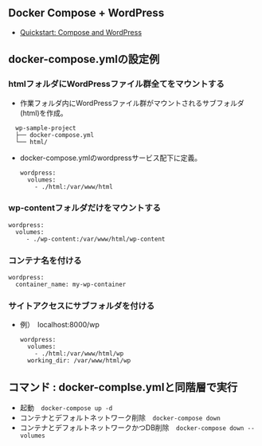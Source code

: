 ## Docker Compose + WordPress
- [Quickstart: Compose and WordPress](https://docs.docker.com/compose/wordpress/)

## docker-compose.ymlの設定例

### htmlフォルダにWordPressファイル群全てをマウントする

- 作業フォルダ内にWordPressファイル群がマウントされるサブフォルダ(html)を作成。
```
  wp-sample-project
  ├── docker-compose.yml
  └── html/
  ```

- docker-compose.ymlのwordpressサービス配下に定義。
  ```
  wordpress:
    volumes:
      - ./html:/var/www/html
  ```

### wp-contentフォルダだけをマウントする

  ```
  wordpress:
    volumes:
       - ./wp-content:/var/www/html/wp-content
  ```

### コンテナ名を付ける

  ```
  wordpress:
    container_name: my-wp-container
  ```

### サイトアクセスにサブフォルダを付ける

- 例）　localhost:8000/wp

  ```
  wordpress:
    volumes:
      - ./html:/var/www/html/wp
    working_dir: /var/www/html/wp
  ```

## コマンド : docker-complse.ymlと同階層で実行

- 起動　```docker-compose up -d```
- コンテナとデフォルトネットワーク削除　```docker-compose down```
- コンテナとデフォルトネットワークかつDB削除　```docker-compose down --volumes```
